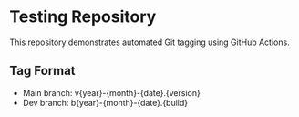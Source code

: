 # Testing Repository

This repository demonstrates automated Git tagging using GitHub Actions.

## Tag Format
- Main branch: v{year}-{month}-{date}.{version}
- Dev branch: b{year}-{month}-{date}.{build}

